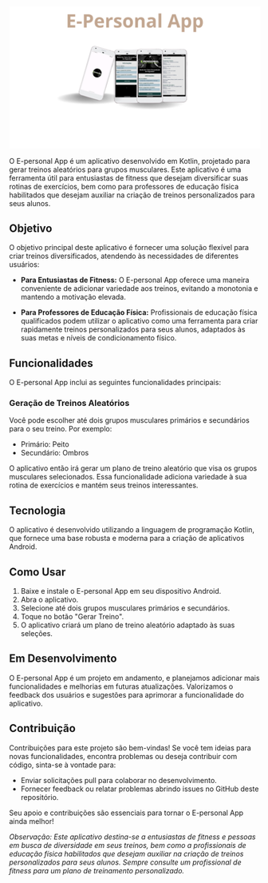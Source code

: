 ![imgApp](https://github.com/francovinicius/E-PersonalApp/blob/main/EpersonalApp.svg)

O E-personal App é um aplicativo desenvolvido em Kotlin, projetado para gerar treinos aleatórios para grupos musculares. Este aplicativo é uma ferramenta útil para entusiastas de fitness que desejam diversificar suas rotinas de exercícios, bem como para professores de educação física habilitados que desejam auxiliar na criação de treinos personalizados para seus alunos.

## Objetivo

O objetivo principal deste aplicativo é fornecer uma solução flexível para criar treinos diversificados, atendendo às necessidades de diferentes usuários:

- **Para Entusiastas de Fitness:** O E-personal App oferece uma maneira conveniente de adicionar variedade aos treinos, evitando a monotonia e mantendo a motivação elevada.

- **Para Professores de Educação Física:** Profissionais de educação física qualificados podem utilizar o aplicativo como uma ferramenta para criar rapidamente treinos personalizados para seus alunos, adaptados às suas metas e níveis de condicionamento físico.

## Funcionalidades

O E-personal App inclui as seguintes funcionalidades principais:

### Geração de Treinos Aleatórios
Você pode escolher até dois grupos musculares primários e secundários para o seu treino. Por exemplo:
- Primário: Peito
- Secundário: Ombros

O aplicativo então irá gerar um plano de treino aleatório que visa os grupos musculares selecionados. Essa funcionalidade adiciona variedade à sua rotina de exercícios e mantém seus treinos interessantes.

## Tecnologia

O aplicativo é desenvolvido utilizando a linguagem de programação Kotlin, que fornece uma base robusta e moderna para a criação de aplicativos Android.

## Como Usar

1. Baixe e instale o E-personal App em seu dispositivo Android.
2. Abra o aplicativo.
3. Selecione até dois grupos musculares primários e secundários.
4. Toque no botão "Gerar Treino".
5. O aplicativo criará um plano de treino aleatório adaptado às suas seleções.

## Em Desenvolvimento

O E-personal App é um projeto em andamento, e planejamos adicionar mais funcionalidades e melhorias em futuras atualizações. Valorizamos o feedback dos usuários e sugestões para aprimorar a funcionalidade do aplicativo.

## Contribuição

Contribuições para este projeto são bem-vindas! Se você tem ideias para novas funcionalidades, encontra problemas ou deseja contribuir com código, sinta-se à vontade para:

- Enviar solicitações pull para colaborar no desenvolvimento.
- Fornecer feedback ou relatar problemas abrindo issues no GitHub deste repositório.

Seu apoio e contribuições são essenciais para tornar o E-personal App ainda melhor!

*Observação: Este aplicativo destina-se a entusiastas de fitness e pessoas em busca de diversidade em seus treinos, bem como a profissionais de educação física habilitados que desejam auxiliar na criação de treinos personalizados para seus alunos. Sempre consulte um profissional de fitness para um plano de treinamento personalizado.*
